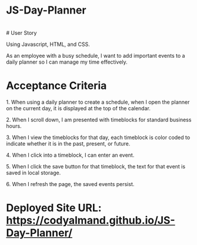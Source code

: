 # JS-Day-Planner
<br>
# User Story
<p>Using Javascript, HTML, and CSS.
<p>As an employee with a busy schedule, I want to add important events to a daily planner so I can manage my time effectively.<p>
  
# Acceptance Criteria
<p>
1. When using a daily planner to create a schedule, when I open the planner on the current day, it is displayed at the top of the calendar.
<p>
2. When I scroll down, I am presented with timeblocks for standard business hours.
<p>
3. When I view the timeblocks for that day, each timeblock is color coded to indicate whether it is in the past, present, or future.
<p>
4. When I click into a timeblock, I can enter an event.
<p>
5. When I click the save button for that timeblock, the text for that event is saved in local storage.
<p>
6. When I refresh the page, the saved events persist.
<p>
  
# Deployed Site URL: https://codyalmand.github.io/JS-Day-Planner/
